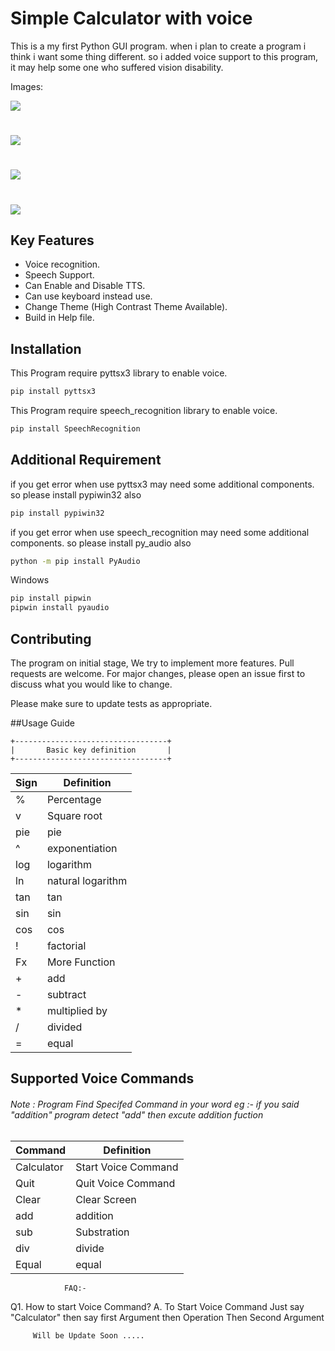 # Simple Calculator with voice

This is a my first Python GUI program. when i plan to create a program i think i want some thing different. so i added voice support to this program, it may help some one who suffered vision disability.

Images:

![](img/1.PNG) 
#
![](img/2.PNG) 
#
![](img/3.PNG) 
#
![](img/4.PNG) 

## Key Features

* Voice recognition.
* Speech Support.
* Can Enable and Disable TTS.
* Can use keyboard instead use.
* Change Theme (High Contrast Theme Available).
* Build in Help file.

## Installation

This Program require pyttsx3 library to enable voice.

```bash
pip install pyttsx3
```

This Program require speech_recognition library to enable voice.

```bash
pip install SpeechRecognition
```

## Additional Requirement

if you get error when use pyttsx3 may need some additional components. so please install pypiwin32 also

```bash
pip install pypiwin32
```

if you get error when use speech_recognition may need some additional components. so please install py_audio also

```bash
python -m pip install PyAudio
```
Windows

```bash
pip install pipwin
pipwin install pyaudio
```

## Contributing
The program on initial stage, We try to implement more features.
Pull requests are welcome. For major changes, please open an issue first to discuss what you would like to change.

Please make sure to update tests as appropriate.

##Usage Guide

    +----------------------------------+
    |       Basic key definition       |
    +----------------------------------+

  
  |  Sign  |         Definition           |
| ------ | ------ |
  |   %    |         Percentage           |
  |   v    |         Square root          |
  |  pie   |             pie              |
  |   ^    |       exponentiation         |
  |  log   |          logarithm           |
  |  ln    |       natural logarithm      |
  |  tan   |             tan              |
  |  sin   |             sin              |
  |  cos   |             cos              |
  |   !    |          factorial           |
  |   Fx   |         More Function        |
  |   +    |            add               |
  |   -    |           subtract           |
  |   *    |         multiplied by        |
  |   /    |            divided           |
  |   =    |              equal           |

## Supported Voice Commands 
######   Note : Program Find Specifed Command in your word eg :- if you said "addition" program detect "add" then excute addition fuction 
   
 |Command | Definition|
 | ------ | ------ |
 | Calculator  |      Start Voice Command     |
 |    Quit     |      Quit Voice Command      |
 |    Clear    |        Clear Screen          |
 |     add     |         addition             |
 |     sub     |        Substration           | |    multi    |         multiple             |
 |      div    |          divide              |
 |    Equal    |          equal               |

                FAQ:-

Q1. How to start Voice Command?
A.  To Start Voice Command Just say "Calculator"
     then say first Argument then Operation Then
     Second Argument


         Will be Update Soon .....